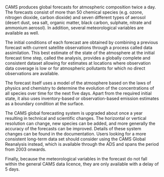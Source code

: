 CAMS produces global forecasts for atmospheric composition twice a day. The forecasts consist of more than 50 chemical species (e.g. ozone, nitrogen dioxide, carbon dioxide) and seven different types of aerosol (desert dust, sea salt, organic matter, black carbon, sulphate, nitrate and ammonium aerosol). In addition, several meteorological variables are available as well.

The initial conditions of each forecast are obtained by combining a previous forecast with current satellite observations through a process called data assimilation. This best estimate of the state of the atmosphere at the initial forecast time step, called the analysis, provides a globally complete and consistent dataset allowing for estimates at locations where observation data coverage is low or for atmospheric pollutants for which no direct observations are available.

The forecast itself uses a model of the atmosphere based on the laws of physics and chemistry to determine the evolution of the concentrations of all species over time for the next five days. Apart from the required initial state, it also uses inventory-based or observation-based emission estimates as a boundary condition at the surface.

The CAMS global forecasting system is upgraded about once a year resulting in technical and scientific changes. The horizontal or vertical resolution can change, new species can be added, and more generally the accuracy of the forecasts can be improved. Details of these system changes can be found in the documentation. Users looking for a more consistent long-term data set should consider using the CAMS Global Reanalysis instead, which is available through the ADS and spans the period from 2003 onwards.

Finally, because the meteorological variables in the forecast do not fall within the general CAMS data licence, they are only available with a delay of 5 days.
